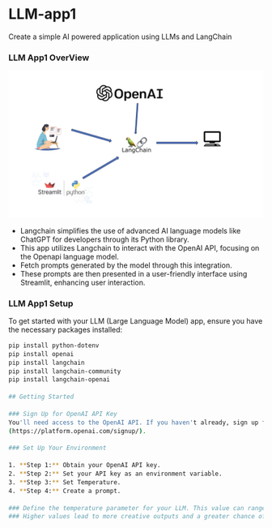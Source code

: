 # LLM-app1
Create a simple AI powered application using LLMs and LangChain

### LLM App1 OverView

![Alt text](https://github.com/linlinhlaing/LLM-app1/blob/main/overView.png)


  - Langchain simplifies the use of advanced AI language models like ChatGPT for developers through its Python library.
  - This app utilizes Langchain to interact with the OpenAI API, focusing on the Openapi language model.
  - Fetch prompts generated by the model through this integration.
  - These prompts are then presented in a user-friendly interface using Streamlit, enhancing user interaction.


### LLM App1 Setup

To get started with your LLM (Large Language Model) app, ensure you have the necessary packages installed:

```bash
pip install python-dotenv
pip install openai
pip install langchain
pip install langchain-community
pip install langchain-openai

## Getting Started

### Sign Up for OpenAI API Key
You'll need access to the OpenAI API. If you haven't already, sign up for an API key at [OpenAI API]
(https://platform.openai.com/signup/).

### Set Up Your Environment

1. **Step 1:** Obtain your OpenAI API key.
2. **Step 2:** Set your API key as an environment variable.
3. **Step 3:** Set Temperature.
4. **Step 4:** Create a prompt.

### Define the temperature parameter for your LLM. This value can range from 0 to 1.0.
### Higher values lead to more creative outputs and a greater chance of "hallucination."
